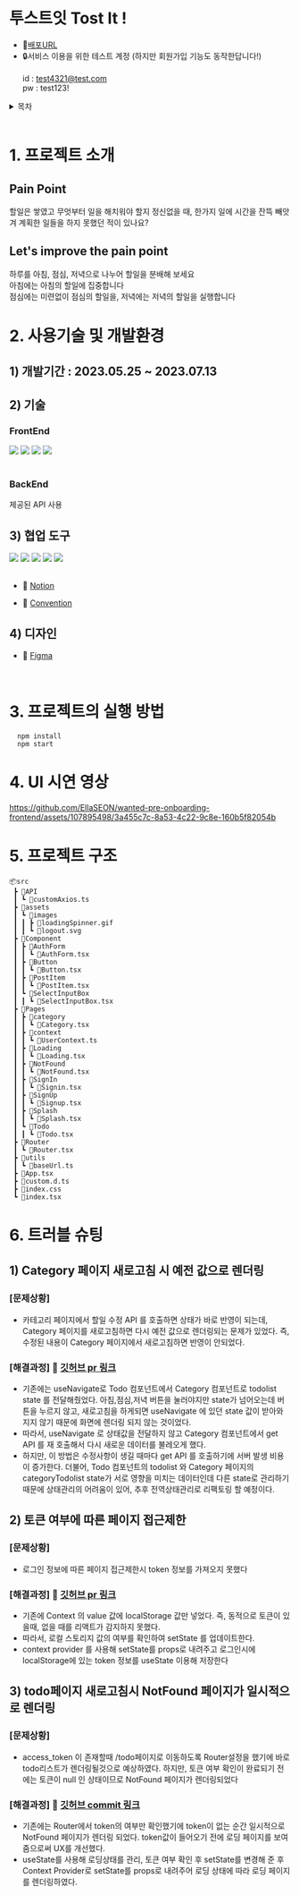 # 투스트잇 Tost It !

- 🔗[배포URL](https://todolist-tostit.vercel.app/)
- 🔒서비스 이용을 위한 테스트 계정 (하지만 회원가입 기능도 동작한답니다!)<br/>  
  id : test4321@test.com <br/>
  pw : test123!
  <br/>

<details>
<summary>목차</summary>
<div markdown="1">
<br/>

1. [프로젝트 소개](#intro)
2. [사용기술 및 개발환경](#environments)
3. [프로젝트의 실행 방법](#execute)
4. [UI](#ui)
5. [프로젝트 구조](#tree)
6. [트러블 슈팅](#trouble)

</div>
</details>
<br/>

# 1. <span id="intro"> 프로젝트 소개 </span>
## Pain Point

할일은 쌓였고 무엇부터 일을 해치워야 할지 정신없을 때, 한가지 일에 시간을 잔뜩 빼앗겨 계획한 일들을 하지 못했던 적이 있나요?

## Let's improve the pain point
하루를 아침, 점심, 저녁으로 나누어 할일을 분배해 보세요 <br />
아침에는 아침의 할일에 집중합니다 <br />
점심에는 미련없이 점심의 할일을, 저녁에는 저녁의 할일을 실행합니다 <br />

# 2. <span id="environments"> 사용기술 및 개발환경 </span>
## 1) 개발기간 : 2023.05.25 ~ 2023.07.13

## 2) 기술
### FrontEnd
<div align=left>
<img src="https://img.shields.io/badge/react-61DAFB?style=for-the-badge&logo=react&logoColor=black">
<img src="https://img.shields.io/badge/TypeScript-3178C6?style=for-the-badge&logo=TypeScript&logoColor=white">
<img src="https://img.shields.io/badge/Tailwind CSS-06B6D4?style=for-the-badge&logo=Tailwind CSS&logoColor=white">
<img src="https://img.shields.io/badge/Axios-5A29E4?style=for-the-badge&logo=Axios&logoColor=white">
<div/>
<br/>

### BackEnd 
제공된 API 사용

## 3) 협업 도구
<div align=left>
<img src="https://img.shields.io/badge/Git-F05032?style=for-the-badge&logo=Git&logoColor=white">
<img src="https://img.shields.io/badge/GitHub-181717?style=for-the-badge&logo=GitHub&logoColor=white">
<img src="https://img.shields.io/badge/Notion-000000?style=for-the-badge&logo=Notion&logoColor=white">
<img src="https://img.shields.io/badge/Discord-5865F2?style=for-the-badge&logo=Discord&logoColor=white">
<img src="https://img.shields.io/badge/Figma-F24E1E?style=for-the-badge&logo=Figma&logoColor=white">
<div/>
<br/>

- 🔗 [Notion](https://www.notion.so/To-Do-List-0f74a47b0d0b4d81becf6e50183bc584)

- 🔗 [Convention](https://github.com/LakeOnBoarding/todolist/wiki/Commit-Convetion)


## 4) 디자인
- 🔗 [Figma](https://www.figma.com/file/EuKK3FVb2Mr7mHN0sHwv8B/TodoList?type=design&node-id=0-1&mode=design)

<br/>

# 3. <span id="execute"> 프로젝트의 실행 방법 </span>

```
  npm install
  npm start
```

# 4. <span id="ui"> UI 시연 영상 </span>
https://github.com/EllaSEON/wanted-pre-onboarding-frontend/assets/107895498/3a455c7c-8a53-4c22-9c8e-160b5f82054b

# 5. <span id="tree"> 프로젝트 구조 </span>
```
📦src
 ┣ 📂API
 ┃ ┗ 📜customAxios.ts
 ┣ 📂assets
 ┃ ┗ 📂images
 ┃ ┃ ┣ 📜loadingSpinner.gif
 ┃ ┃ ┗ 📜logout.svg
 ┣ 📂Component
 ┃ ┣ 📂AuthForm
 ┃ ┃ ┗ 📜AuthForm.tsx
 ┃ ┣ 📂Button
 ┃ ┃ ┗ 📜Button.tsx
 ┃ ┣ 📂PostItem
 ┃ ┃ ┗ 📜PostItem.tsx
 ┃ ┗ 📂SelectInputBox
 ┃ ┃ ┗ 📜SelectInputBox.tsx
 ┣ 📂Pages
 ┃ ┣ 📂category
 ┃ ┃ ┗ 📜Category.tsx
 ┃ ┣ 📂context
 ┃ ┃ ┗ 📜UserContext.ts
 ┃ ┣ 📂Loading
 ┃ ┃ ┗ 📜Loading.tsx
 ┃ ┣ 📂NotFound
 ┃ ┃ ┗ 📜NotFound.tsx
 ┃ ┣ 📂SignIn
 ┃ ┃ ┗ 📜Signin.tsx
 ┃ ┣ 📂SignUp
 ┃ ┃ ┗ 📜Signup.tsx
 ┃ ┣ 📂Splash
 ┃ ┃ ┗ 📜Splash.tsx
 ┃ ┗ 📂Todo
 ┃ ┃ ┗ 📜Todo.tsx
 ┣ 📂Router
 ┃ ┗ 📜Router.tsx
 ┣ 📂utils
 ┃ ┗ 📜baseUrl.ts
 ┣ 📜App.tsx
 ┣ 📜custom.d.ts
 ┣ 📜index.css
 ┗ 📜index.tsx
```

# 6. <span id="trouble"> 트러블 슈팅 </span>
## 1) Category 페이지 새로고침 시 예전 값으로 렌더링
### [문제상황] 
- 카테고리 페이지에서 할일 수정 API 를 호출하면 상태가 바로 반영이 되는데, Category 페이지를 새로고침하면 다시 예전 값으로 렌더링되는 문제가 있었다. 즉, 수정된 내용이 Category 페이지에서 새로고침하면 반영이 안되었다.

### [해결과정] 🔗 [깃허브 pr 링크](https://github.com/LakeOnBoarding/todolist/pull/16)
- 기존에는 useNavigate로 Todo 컴포넌트에서 Category 컴포넌트로 todolist state 를 전달해줬었다. 아침,점심,저녁 버튼을 눌러야지만 state가 넘어오는데 버튼을 누르지 않고, 새로고침을 하게되면 useNavigate 에 있던 state 값이 받아와지지 않기 때문에 화면에 렌더링 되지 않는 것이었다.
- 따라서, useNavigate 로 상태값을 전달하지 않고 Category 컴포넌트에서 get API 를 재 호출해서 다시 새로운 데이터를 불레오게 했다.
- 하지만, 이 방법은 수정사항이 생길 때마다 get API 를 호출하기에 서버 발생 비용이 증가한다. 더불어, Todo 컴포넌트의 todolist 와 Category 페이지의 categoryTodolist state가 서로 영향을 미치는 데이터인데 다른 state로 관리하기 때문에 상태관리의 어려움이 있어, 추후 전역상태관리로 리팩토링 할 예정이다. 


## 2) 토큰 여부에 따른 페이지 접근제한
### [문제상황]
- 로그인 정보에 따른 페이지 접근제한시 token 정보를 가져오지 못했다

### [해결과정] 🔗 [깃허브 pr 링크](https://github.com/LakeOnBoarding/todolist/pull/25)
- 기존에 Context 의 value 값에 localStorage 값만 넣었다. 즉, 동적으로 토큰이 있을때, 없을 때를 리액트가 감지하지 못했다.
- 따라서, 로컬 스토리지 값의 여부를 확인하여 setState 를 업데이트한다.
- context provider 를 사용해 setState를 props로 내려주고 로그인시에 localStorage에 있는 token 정보를 useState 이용해 저장한다


## 3) todo페이지 새로고침시 NotFound 페이지가 일시적으로 렌더링
### [문제상황]
- access_token 이 존재할때 /todo페이지로 이동하도록 Router설정을 했기에 바로 todo리스트가 렌더링될것으로 예상하였다. 
하지만, 토큰 여부 확인이 완료되기 전에는 토큰이 null 인 상태이므로 NotFound 페이지가 렌더링되었다

### [해결과정] 🔗 [깃허브 commit 링크](https://github.com/LakeOnBoarding/todolist/pull/28/commits/f14008cdfb023d52d9ef7ef10c16359f4cfe4e49)
- 기존에는 Router에서 token의 여부만 확인했기에 token이 없는 순간 일시적으로 NotFound 페이지가 렌더링 되었다. token값이 들어오기 전에 로딩 페이지를 보여줌으로써 UX를 개선했다.
- useState를 사용해 로딩상태를 관리, 토큰 여부 확인 후 setState를 변경해 준 후 Context Provider로 setState를 props로 내려주어 로딩 상태에 따라 로딩 페이지를 렌더링하였다.
